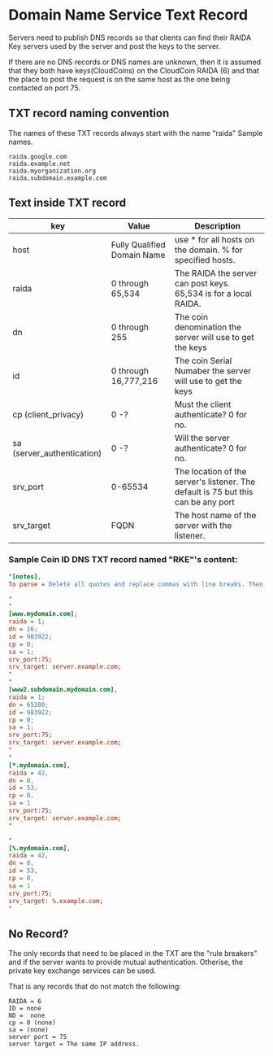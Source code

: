# Domain Name Service Text Record 

Servers need to publish DNS records so that clients can find their RAIDA Key servers used by the server and post the keys to the server. 

If there are no DNS records or DNS names are unknown, then it is assumed that they both have keys(CloudCoins) on the CloudCoin RAIDA (6) and that the place to post the request is on the same host as the one being contacted on port 75. 

## TXT record naming convention
The names of these TXT records always start with the name "raida"
Sample names. 
```
raida.google.com
raida.example.net
raida.myorganization.org
raida.subdomain.example.com
```
## Text inside TXT record

key | Value | Description
---|---|---
host | Fully Qualified Domain Name | use * for all hosts on the domain. % for specified hosts. 
raida | 0 through 65,534 | The RAIDA the server can post keys. 65,534 is for a local RAIDA.
dn | 0 through 255 | The coin denomination the server will use to get the keys
id | 0 through 16,777,216 | The coin Serial Numaber the server will use to get the keys
cp (client_privacy) | 0 -? | Must the client authenticate? 0 for no. 
sa (server_authentication) | 0 -? | Will the server authenticate? 0 for no. 
srv_port | 0-65534 | The location of the server's listener. The default is 75 but this can be any port
srv_target | FQDN | The host name of the server with the listener. 


### Sample Coin ID DNS TXT record named "RKE"'s content:
```ini
"[notes],
To parse = Delete all quotes and replace commas with line breaks. Then treat as .ini file;

"
"
[www.mydomain.com];
raida = 1;
dn = 16;
id = 983922;
cp = 0;
sa = 1;
srv_port:75;
srv_target: server.example.com;
"
"
[www2.subdomain.mydomain.com],
raida = 1;
dn = 65200;
id = 983922;
cp = 0;
sa = 1;
srv_port:75;
srv_target: server.example.com;
"
"
[*.mydomain.com],
raida = 42,
dn = 8,
id = 53,
cp = 0,
sa = 1
srv_port:75;
srv_target: server.example.com;
"

"
[%.mydomain.com],
raida = 42,
dn = 8,
id = 53,
cp = 0,
sa = 1
srv_port:75;
srv_target: %.example.com;
"
```
## No Record?
The only records that need to be placed in the TXT are the "rule breakers" and if the server wants to provide mutual authentication. Otherise, the private key exchange services can be used. 

That is any records that do not match the following: 
```
RAIDA = 6
ID = none
ND =  none
cp = 0 (none)
sa = (none)
server port = 75
server target = The same IP address. 
```


<!--
In the example above, the key receivers is advertising that it has shared secrets (coins) with the RAIDA IDs of 1, 2, 17 and 65023.  The client will then need to ask the Guardians for host records for the locations of these RAIDA. And the client may need to get coins to talk to these RAIDA. 

### Sample Indvidual DNS TXT record named "RKE"'s content:
```
"r0=RKE.secure.com 89828293 30000 " "r1=RKE.secure.com 89828293 30000 " "r2=RKE.secure.com 89828293 30000 " "r3=RKE.secure.com 89828293 30000 " "r4=RKE.secure.com 89828293 30000 " "r5=RKE.secure.com 89828293 30000 ""r6=RKE.secure.com 89828293 30000 " "r7=RKE.secure.com 89828293 30000 " "r8=RKE.secure.com 89828293 30000 " "r9=RKE.secure.com 89828293 30000 " "r10=RKE.secure.com 89828293 30000 " "r11=RKE.secure.com 89828293 30000 "
```
Here the receiver supports 12 RKE servers and they all encrypt with key number 89,828,293 and use port 30,000.

Sample Anonymous DNS TXT record named "RKE"'s content:
```
"anonymous=ok"
```
 ### It is also possible to mix them:
 ```
 "1" "r0=RKE.secure.com 89828293 30000 " "anonymous=ok"
 ```

## Client Receiver Resolution
1. The client will lookup the receivers RKE TXT record using a call to DNS. 
2. The client then parse the TXT file.
3. The client will decide on a strategy of which RKE servers to use.
4. The client resolves the IP addresses of the RKE servers (if needed). 

## Ticket Getting. 
In the ticket getting phase, the client will create a key and then have the receiver's RKE servers encrypt it. 
-->

